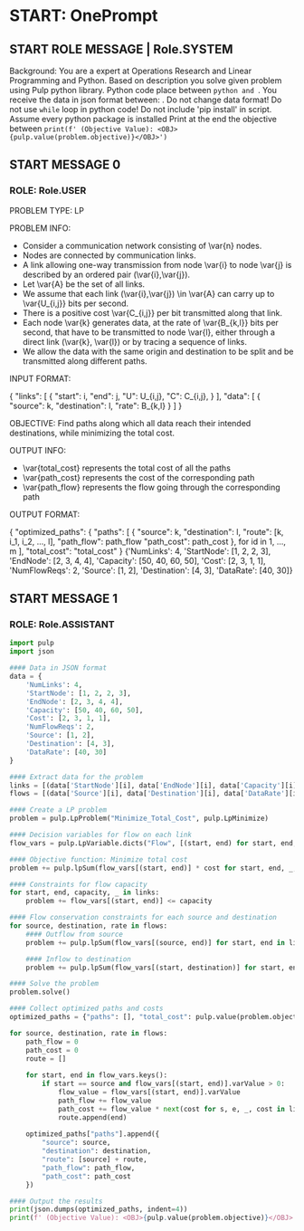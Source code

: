 # START: OnePrompt 
## START ROLE MESSAGE | Role.SYSTEM 
Background: You are a expert at Operations Research and Linear Programming and Python. Based on description you solve given problem using Pulp python library. Python code place between ```python and ```. You receive the data in json format between: <DATA></DATA>. Do not change data format! Do not use `while` loop in python code! Do not include 'pip install' in script. Assume every python package is installed Print at the end the objective between <OBJ></OBJ> `print(f' (Objective Value): <OBJ>{pulp.value(problem.objective)}</OBJ>')`  
## START MESSAGE 0 
### ROLE: Role.USER
<DESCRIPTION>
PROBLEM TYPE: LP

PROBLEM INFO:

- Consider a communication network consisting of \var{n} nodes.
- Nodes are con­nected by communication links.
- A link allowing one-way transmission from node \var{i} to node \var{j} is described by an ordered pair (\var{i},\var{j}). 
- Let \var{A} be the set of all links. 
- We assume that each link (\var{i},\var{j}) \in \var{A} can carry up to \var{U_{i,j}} bits per second. 
- There is a positive cost \var{C_{i,j}} per bit transmitted along that link. 
- Each node \var{k} generates data, at the rate of \var{B_{k,l}} bits per second, that have to be transmitted to node \var{l}, either through a direct link (\var{k}, \var{l}) or by tracing a sequence of links. 
- We allow the data with the same origin and destination to be split and be transmitted along different paths.

INPUT FORMAT:

{
    "links": [
       {
        "start": i,
        "end": j,
        "U": U_{i,j},
        "C": C_{i,j},
       }
    ],
    "data": [
        {
            "source": k,
            "destination": l,
            "rate": B_{k,l}
        }
    ]
}


OBJECTIVE: Find paths along which all data reach their intended destinations, while minimizing the total cost. 



OUTPUT INFO:
- \var{total_cost} represents the total cost of all the paths
- \var{path_cost} represents the cost of the corresponding path
- \var{path_flow} represents the flow going through the corresponding path

OUTPUT FORMAT:

{
    "optimized_paths": {
        "paths": [
            {
                "source": k,
                "destination": l,
                "route": [k, i_1, i_2, ..., l],
                "path_flow": path_flow
                "path_cost": path_cost
            },
            for id in 1, ..., m 
        ],
    "total_cost": "total_cost"
}
</DESCRIPTION>
<DATA>
{'NumLinks': 4, 'StartNode': [1, 2, 2, 3], 'EndNode': [2, 3, 4, 4], 'Capacity': [50, 40, 60, 50], 'Cost': [2, 3, 1, 1], 'NumFlowReqs': 2, 'Source': [1, 2], 'Destination': [4, 3], 'DataRate': [40, 30]}</DATA>


## START MESSAGE 1 
### ROLE: Role.ASSISTANT
```python
import pulp
import json

#### Data in JSON format
data = {
    'NumLinks': 4,
    'StartNode': [1, 2, 2, 3],
    'EndNode': [2, 3, 4, 4],
    'Capacity': [50, 40, 60, 50],
    'Cost': [2, 3, 1, 1],
    'NumFlowReqs': 2,
    'Source': [1, 2],
    'Destination': [4, 3],
    'DataRate': [40, 30]
}

#### Extract data for the problem
links = [(data['StartNode'][i], data['EndNode'][i], data['Capacity'][i], data['Cost'][i]) for i in range(data['NumLinks'])]
flows = [(data['Source'][i], data['Destination'][i], data['DataRate'][i]) for i in range(data['NumFlowReqs'])]

#### Create a LP problem
problem = pulp.LpProblem("Minimize_Total_Cost", pulp.LpMinimize)

#### Decision variables for flow on each link
flow_vars = pulp.LpVariable.dicts("Flow", [(start, end) for start, end, _, _ in links], 0)

#### Objective function: Minimize total cost
problem += pulp.lpSum(flow_vars[(start, end)] * cost for start, end, _, cost in links)

#### Constraints for flow capacity
for start, end, capacity, _ in links:
    problem += flow_vars[(start, end)] <= capacity

#### Flow conservation constraints for each source and destination
for source, destination, rate in flows:
    #### Outflow from source
    problem += pulp.lpSum(flow_vars[(source, end)] for start, end in links if start == source) == rate

    #### Inflow to destination
    problem += pulp.lpSum(flow_vars[(start, destination)] for start, end in links if end == destination) == rate

#### Solve the problem
problem.solve()

#### Collect optimized paths and costs
optimized_paths = {"paths": [], "total_cost": pulp.value(problem.objective)}

for source, destination, rate in flows:
    path_flow = 0
    path_cost = 0
    route = []
    
    for start, end in flow_vars.keys():
        if start == source and flow_vars[(start, end)].varValue > 0:
            flow_value = flow_vars[(start, end)].varValue
            path_flow += flow_value
            path_cost += flow_value * next(cost for s, e, _, cost in links if s == start and e == end)
            route.append(end)
            
    optimized_paths["paths"].append({
        "source": source,
        "destination": destination,
        "route": [source] + route,
        "path_flow": path_flow,
        "path_cost": path_cost
    })

#### Output the results
print(json.dumps(optimized_paths, indent=4))
print(f' (Objective Value): <OBJ>{pulp.value(problem.objective)}</OBJ>')
```


